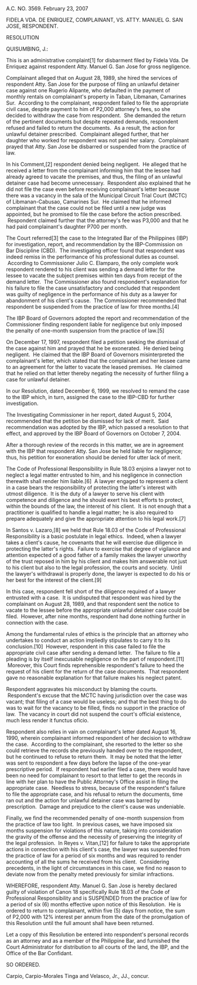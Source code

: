 A.C. NO. 3569. February 23, 2007

  

FIDELA VDA. DE ENRIQUEZ, COMPLAINANT, VS. ATTY. MANUEL G. SAN JOSE, RESPONDENT.

  

RESOLUTION

  

QUISUMBING, J.:

  

This is an administrative complaint[1] for disbarment filed by Fidela Vda. De Enriquez against respondent Atty. Manuel G. San Jose for gross negligence.

  

Complainant alleged that on August 28, 1989, she hired the services of respondent Atty. San Jose for the purpose of filing an unlawful detainer case against one Rugerio Alipante, who defaulted in the payment of monthly rentals on complainant's property in Taban, Libmanan, Camarines Sur.  According to the complainant, respondent failed to file the appropriate civil case, despite payment to him of P2,000 attorney's fees, so she decided to withdraw the case from respondent.  She demanded the return of the pertinent documents but despite repeated demands, respondent refused and failed to return the documents.  As a result, the action for unlawful detainer prescribed.  Complainant alleged further, that her daughter who worked for respondent was not paid her salary.  Complainant prayed that Atty. San Jose be disbarred or suspended from the practice of law.

  

In his Comment,[2] respondent denied being negligent.  He alleged that he received a letter from the complainant informing him that the lessee had already agreed to vacate the premises, and thus, the filing of an unlawful detainer case had become unnecessary.  Respondent also explained that he did not file the case even before receiving complainant's letter because there was a vacancy in the sala of the Municipal Circuit Trial Court (MCTC) of Libmanan-Cabusao, Camarines Sur.  He claimed that he informed complainant that the case could not be filed until a new judge was appointed, but he promised to file the case before the action prescribed.  Respondent claimed further that the attorney's fee was P3,000 and that he had paid complainant's daughter P700 per month.

  

The Court referred[3] the case to the Integrated Bar of the Philippines (IBP) for investigation, report, and recommendation by the IBP-Commission on Bar Discipline (CBD).  The investigating officer found that respondent was indeed remiss in the performance of his professional duties as counsel.  According to Commissioner Julio C. Elamparo, the only complete work respondent rendered to his client was sending a demand letter for the lessee to vacate the subject premises within ten days from receipt of the demand letter.  The Commissioner also found respondent's explanation for his failure to file the case unsatisfactory and concluded that respondent was guilty of negligence in the performance of his duty as a lawyer for abandonment of his client's cause.  The Commissioner recommended that respondent be suspended from the practice of law for three months.[4]

  

The IBP Board of Governors adopted the report and recommendation of the Commissioner finding respondent liable for negligence but only imposed the penalty of one-month suspension from the practice of law.[5]

  

On December 17, 1997, respondent filed a petition seeking the dismissal of the case against him and prayed that he be exonerated.  He denied being negligent.  He claimed that the IBP Board of Governors misinterpreted the complainant's letter, which stated that the complainant and her lessee came to an agreement for the latter to vacate the leased premises.  He claimed that he relied on that letter thereby negating the necessity of further filing a case for unlawful detainer.

  

In our Resolution, dated December 6, 1999, we resolved to remand the case to the IBP which, in turn, assigned the case to the IBP-CBD for further investigation.

  

The Investigating Commissioner in her report, dated August 5, 2004, recommended that the petition be dismissed for lack of merit.  Said recommendation was adopted by the IBP, which passed a resolution to that effect, and approved by the IBP Board of Governors on October 7, 2004.

  

After a thorough review of the records in this matter, we are in agreement with the IBP that respondent Atty. San Jose be held liable for negligence; thus, his petition for exoneration should be denied for utter lack of merit.

  

The Code of Professional Responsibility in Rule 18.03 enjoins a lawyer not to neglect a legal matter entrusted to him, and his negligence in connection therewith shall render him liable.[6]  A lawyer engaged to represent a client in a case bears the responsibility of protecting the latter's interest with utmost diligence.  It is the duty of a lawyer to serve his client with competence and diligence and he should exert his best efforts to protect, within the bounds of the law, the interest of his client.  It is not enough that a practitioner is qualified to handle a legal matter; he is also required to prepare adequately and give the appropriate attention to his legal work.[7]

  

In Santos v. Lazaro,[8] we held that Rule 18.03 of the Code of Professional Responsibility is a basic postulate in legal ethics.  Indeed, when a lawyer takes a client's cause, he covenants that he will exercise due diligence in protecting the latter's rights.  Failure to exercise that degree of vigilance and attention expected of a good father of a family makes the lawyer unworthy of the trust reposed in him by his client and makes him answerable not just to his client but also to the legal profession, the courts and society.  Until the lawyer's withdrawal is properly done, the lawyer is expected to do his or her best for the interest of the client.[9]

  

In this case, respondent fell short of the diligence required of a lawyer entrusted with a case.  It is undisputed that respondent was hired by the complainant on August 28, 1989, and that respondent sent the notice to vacate to the lessee before the appropriate unlawful detainer case could be filed.  However, after nine months, respondent had done nothing further in connection with the case.

  

Among the fundamental rules of ethics is the principle that an attorney who undertakes to conduct an action impliedly stipulates to carry it to its conclusion.[10]  However, respondent in this case failed to file the appropriate civil case after sending a demand letter.  The failure to file a pleading is by itself inexcusable negligence on the part of respondent.[11]  Moreover, this Court finds reprehensible respondent's failure to heed the request of his client for the return of the case documents.  That respondent gave no reasonable explanation for that failure makes his neglect patent.

  

Respondent aggravates his misconduct by blaming the courts.  Respondent's excuse that the MCTC having jurisdiction over the case was vacant; that filing of a case would be useless; and that the best thing to do was to wait for the vacancy to be filled, finds no support in the practice of law.  The vacancy in court did not suspend the court's official existence, much less render it functus oficio.

  

Respondent also relies in vain on complainant's letter dated August 16, 1990, wherein complainant informed respondent of her decision to withdraw the case.  According to the complainant, she resorted to the letter so she could retrieve the records she previously handed over to the respondent, but he continued to refuse to return them.  It may be noted that the letter was sent to respondent a few days before the lapse of the one-year prescriptive period.  If respondent had earlier filed a case, there would have been no need for complainant to resort to that letter to get the records in line with her plan to have the Public Attorney's Office assist in filing the appropriate case.  Needless to stress, because of the respondent's failure to file the appropriate case, and his refusal to return the documents, time ran out and the action for unlawful detainer case was barred by prescription.  Damage and prejudice to the client's cause was undeniable.

  

Finally, we find the recommended penalty of one-month suspension from the practice of law too light.  In previous cases, we have imposed six months suspension for violations of this nature, taking into consideration the gravity of the offense and the necessity of preserving the integrity of the legal profession.  In Reyes v. Vitan,[12] for failure to take the appropriate actions in connection with his client's case, the lawyer was suspended from the practice of law for a period of six months and was required to render accounting of all the sums he received from his client.  Considering precedents, in the light of circumstances in this case, we find no reason to deviate now from the penalty meted previously for similar infractions.

  

WHEREFORE, respondent Atty. Manuel G. San Jose is hereby declared guilty of violation of Canon 18 specifically Rule 18.03 of the Code of Professional Responsibility and is SUSPENDED from the practice of law for a period of six (6) months effective upon notice of this Resolution.  He is ordered to return to complainant, within five (5) days from notice, the sum of P2,000 with 12% interest per annum from the date of the promulgation of this Resolution until the full amount shall have been returned.

  

Let a copy of this Resolution be entered into respondent's personal records as an attorney and as a member of the Philippine Bar, and furnished the Court Administrator for distribution to all courts of the land, the IBP, and the Office of the Bar Confidant.

  

SO ORDERED.

  

Carpio, Carpio-Morales Tinga and Velasco, Jr., JJ., concur.